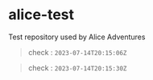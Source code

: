 # alice-test
Test repository used by Alice Adventures

> check : `2023-07-14T20:15:06Z`

> check : `2023-07-14T20:15:30Z`
